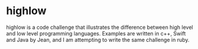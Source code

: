 # highlow

highlow is a code challenge that illustrates the difference between high level and low level programming languages. Examples are written in c++, Swift and Java by Jean, and I am attempting to write the same challenge in ruby.